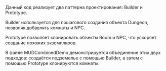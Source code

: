 Данный код реализует два паттерна проектирования: Builder и Prototype.

Builder используется для пошагового создания объекта Dungeon, позволяя добавлять комнаты и NPC.

Prototype позволяет клонировать объекты Room и NPC, что ускоряет создание похожих экземпляров.

В файле MUDCombinedDemo демонстрируется объединение этих двух подходов: создаётся подземелье с помощью Builder, а затем с помощью Prototype клонируются комнаты.